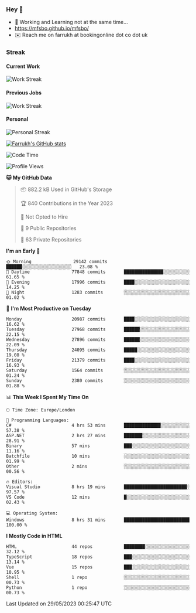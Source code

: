 ### Hey 👋

- 🏃 Working and Learning not at the same time...
- https://mfsbo.github.io/mfsbo/
- ✉️ Reach me on farrukh at bookingonline dot co dot uk

### Streak
#### Current Work
![Work Streak](https://streak-stats.demolab.com/?user=mfsbo)
#### Previous Jobs
![Work Streak](https://streak-stats.demolab.com/?user=farrukhcw)
#### Personal
![Personal Streak](https://streak-stats.demolab.com/?user=farrukhsubhani)

[![Farrukh's GitHub stats](https://github-readme-stats.vercel.app/api?username=mfsbo&hide=stars&count_private=true)](https://github.com/mfsbo/)

<!--START_SECTION:waka-->
![Code Time](http://img.shields.io/badge/Code%20Time-294%20hrs%2056%20mins-blue)

![Profile Views](http://img.shields.io/badge/Profile%20Views-33-blue)

**🐱 My GitHub Data** 

> 📦 882.2 kB Used in GitHub's Storage 
 > 
> 🏆 840 Contributions in the Year 2023
 > 
> 🚫 Not Opted to Hire
 > 
> 📜 9 Public Repositories 
 > 
> 🔑 63 Private Repositories 
 > 
**I'm an Early 🐤** 

```text
🌞 Morning                29142 commits       ██████░░░░░░░░░░░░░░░░░░░   23.08 % 
🌆 Daytime                77848 commits       ███████████████░░░░░░░░░░   61.65 % 
🌃 Evening                17996 commits       ████░░░░░░░░░░░░░░░░░░░░░   14.25 % 
🌙 Night                  1283 commits        ░░░░░░░░░░░░░░░░░░░░░░░░░   01.02 % 
```
📅 **I'm Most Productive on Tuesday** 

```text
Monday                   20987 commits       ████░░░░░░░░░░░░░░░░░░░░░   16.62 % 
Tuesday                  27968 commits       ██████░░░░░░░░░░░░░░░░░░░   22.15 % 
Wednesday                27896 commits       ██████░░░░░░░░░░░░░░░░░░░   22.09 % 
Thursday                 24095 commits       █████░░░░░░░░░░░░░░░░░░░░   19.08 % 
Friday                   21379 commits       ████░░░░░░░░░░░░░░░░░░░░░   16.93 % 
Saturday                 1564 commits        ░░░░░░░░░░░░░░░░░░░░░░░░░   01.24 % 
Sunday                   2380 commits        ░░░░░░░░░░░░░░░░░░░░░░░░░   01.88 % 
```


📊 **This Week I Spent My Time On** 

```text
🕑︎ Time Zone: Europe/London

💬 Programming Languages: 
C#                       4 hrs 53 mins       ██████████████░░░░░░░░░░░   57.38 % 
ASP.NET                  2 hrs 27 mins       ███████░░░░░░░░░░░░░░░░░░   28.91 % 
Binary                   57 mins             ███░░░░░░░░░░░░░░░░░░░░░░   11.16 % 
Batchfile                10 mins             ░░░░░░░░░░░░░░░░░░░░░░░░░   01.99 % 
Other                    2 mins              ░░░░░░░░░░░░░░░░░░░░░░░░░   00.56 % 

🔥 Editors: 
Visual Studio            8 hrs 19 mins       ████████████████████████░   97.57 % 
VS Code                  12 mins             █░░░░░░░░░░░░░░░░░░░░░░░░   02.43 % 

💻 Operating System: 
Windows                  8 hrs 31 mins       █████████████████████████   100.00 % 
```

**I Mostly Code in HTML** 

```text
HTML                     44 repos            ████████░░░░░░░░░░░░░░░░░   32.12 % 
TypeScript               18 repos            ███░░░░░░░░░░░░░░░░░░░░░░   13.14 % 
Vue                      15 repos            ███░░░░░░░░░░░░░░░░░░░░░░   10.95 % 
Shell                    1 repo              ░░░░░░░░░░░░░░░░░░░░░░░░░   00.73 % 
Python                   1 repo              ░░░░░░░░░░░░░░░░░░░░░░░░░   00.73 % 
```




 Last Updated on 29/05/2023 00:25:47 UTC
<!--END_SECTION:waka-->
<!--
**mfsbo/mfsbo** is a ✨ _special_ ✨ repository because its `README.md` (this file) appears on your GitHub profile.

Here are some ideas to get you started:

- 🔭 I’m currently working on ...
- 🌱 I’m currently learning ...
- 👯 I’m looking to collaborate on ...
- 🤔 I’m looking for help with ...
- 💬 Ask me about ...
- 📫 How to reach me: ...
- 😄 Pronouns: ...
- ⚡ Fun fact: ...
-->
